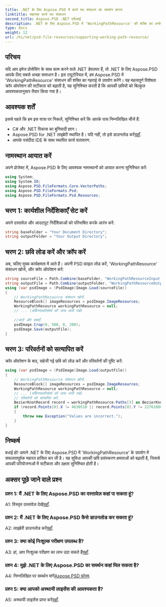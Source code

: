 ```yaml
---
title: .NET के लिए Aspose.PSD में कार्य पथ संसाधन का समर्थन करना
linktitle: सहायक कार्य पथ संसाधन
second_title: Aspose.PSD .NET एपीआई
description: .NET के लिए Aspose.PSD में 'WorkingPathResource' की शक्ति का अन्वेषण करें। इस चरण-दर-चरण मार्गदर्शिका के साथ छवि परिशुद्धता बढ़ाएँ।
type: docs
weight: 12
url: /hi/net/psd-file-resources/supporting-working-path-resource/
---
```

## परिचय
यदि आप इमेज प्रोसेसिंग के साथ काम करने वाले .NET डेवलपर हैं, तो .NET के लिए Aspose.PSD आपके लिए सबसे अच्छा समाधान है। इस ट्यूटोरियल में, हम Aspose.PSD में 'WorkingPathResource' संसाधन की शक्ति का गहराई से उपयोग करेंगे। यह महत्वपूर्ण विशेषता क्रॉप ऑपरेशन की सटीकता को बढ़ाती है, यह सुनिश्चित करती है कि आपकी छवियों को बिल्कुल आवश्यकतानुसार तैयार किया गया है।
## आवश्यक शर्तें
इससे पहले कि हम इस यात्रा पर निकलें, सुनिश्चित करें कि आपके पास निम्नलिखित चीजें हैं:
- C# और .NET विकास का बुनियादी ज्ञान।
-  Aspose.PSD for .NET लाइब्रेरी स्थापित है। यदि नहीं, तो इसे डाउनलोड करें[यहाँ](https://releases.aspose.com/psd/net/).
- आपके पसंदीदा IDE के साथ स्थापित कार्य वातावरण.
## नामस्थान आयात करें
अपने प्रोजेक्ट में, Aspose.PSD के लिए आवश्यक नामस्थानों को आयात करना सुनिश्चित करें:
```csharp
using System;
using System.IO;
using Aspose.PSD.FileFormats.Core.VectorPaths;
using Aspose.PSD.FileFormats.Psd;
using Aspose.PSD.FileFormats.Psd.Resources;
```
## चरण 1: कार्यशील निर्देशिकाएँ सेट करें
अपने दस्तावेज़ और आउटपुट निर्देशिकाओं को परिभाषित करके आरंभ करें:
```csharp
string baseFolder = "Your Document Directory";
string outputFolder = "Your Output Directory";
```
## चरण 2: छवि लोड करें और क्रॉप करें
अब, चलिए मुख्य कार्यक्षमता में आते हैं। अपनी PSD फ़ाइल लोड करें, 'WorkingPathResource' संसाधन खोजें, और क्रॉप ऑपरेशन करें:
```csharp
string sourceFile = Path.Combine(baseFolder, "WorkingPathResourceInput.psd");
string outputFile = Path.Combine(outputFolder, "WorkingPathResourceOutput.psd");
using (var psdImage = (PsdImage)Image.Load(sourceFile))
{
    // WorkingPathResource संसाधन खोजें.
    ResourceBlock[] imageResources = psdImage.ImageResources;
    WorkingPathResource workingPathResource = null;
    // ... (वर्किंगपाथरिसोर्स की जांच जारी रखें)
    
    //काटें और बचाएँ.
    psdImage.Crop(0, 500, 0, 200);
    psdImage.Save(outputFile);
}
```
## चरण 3: परिवर्तनों को सत्यापित करें
क्रॉप ऑपरेशन के बाद, सहेजी गई छवि को लोड करें और परिवर्तनों की पुष्टि करें:
```csharp
using (var psdImage = (PsdImage)Image.Load(outputFile))
{
    // WorkingPathResource संसाधन खोजें.
    ResourceBlock[] imageResources = psdImage.ImageResources;
    WorkingPathResource workingPathResource = null;
    // ... (वर्किंगपाथरिसोर्स की जांच जारी रखें)
    // परिवर्तनों को सत्यापित करें.
    BezierKnotRecord record = workingPathResource.Paths[3] as BezierKnotRecord;
    if (record.Points[0].X != 4630510 || record.Points[0].Y != 22761088)
    {
        throw new Exception("Values are incorrect.");
    }
}
```
## निष्कर्ष

बधाई हो! आपने .NET के लिए Aspose.PSD में 'WorkingPathResource' के उपयोग में सफलतापूर्वक महारत हासिल कर ली है। यह सुविधा आपकी छवि प्रसंस्करण क्षमताओं को बढ़ाती है, जिससे आपकी परियोजनाओं में सटीकता और दक्षता सुनिश्चित होती है।

## अक्सर पूछे जाने वाले प्रश्न

### प्रश्न 1: मैं .NET के लिए Aspose.PSD का दस्तावेज़ कहां पा सकता हूं?

 A1: विस्तृत दस्तावेज़ देखें[यहाँ](https://reference.aspose.com/psd/net/).

### प्रश्न 2: मैं .NET के लिए Aspose.PSD कैसे डाउनलोड कर सकता हूं?

 A2: लाइब्रेरी डाउनलोड करें[यहाँ](https://releases.aspose.com/psd/net/).

### प्रश्न 3: क्या कोई निःशुल्क परीक्षण उपलब्ध है?

 A3: हां, आप निःशुल्क परीक्षण का लाभ उठा सकते हैं[यहाँ](https://releases.aspose.com/).

### प्रश्न 4: मुझे .NET के लिए Aspose.PSD का समर्थन कहां मिल सकता है?

 A4: निम्नलिखित पर समर्थन मांगें[Aspose.PSD फ़ोरम](https://forum.aspose.com/c/psd/34).

### प्रश्न 5: क्या आपको अस्थायी लाइसेंस की आवश्यकता है?

 A5: अस्थायी लाइसेंस प्राप्त करें[यहाँ](https://purchase.aspose.com/temporary-license/).